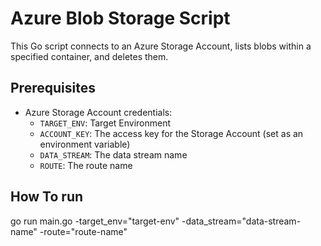 # Azure Blob Storage Script

This Go script connects to an Azure Storage Account, lists blobs within a specified container, and deletes them.

## Prerequisites

- Azure Storage Account credentials:
  - `TARGET_ENV`: Target Environment
  - `ACCOUNT_KEY`: The access key for the Storage Account (set as an environment variable)
  - `DATA_STREAM`: The data stream name
  - `ROUTE`: The route name

## How To run

go run main.go -target_env="target-env" -data_stream="data-stream-name" -route="route-name"
